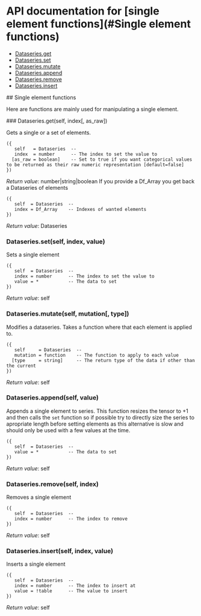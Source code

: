 # API documentation for [single element functions](#__Single element functions__)
- [Dataseries.get](#Dataseries.get)
- [Dataseries.set](#Dataseries.set)
- [Dataseries.mutate](#Dataseries.mutate)
- [Dataseries.append](#Dataseries.append)
- [Dataseries.remove](#Dataseries.remove)
- [Dataseries.insert](#Dataseries.insert)

<a name="__Single element functions__">
## Single element functions

Here are functions are mainly used for manipulating a single element.

<a name="Dataseries.get">
### Dataseries.get(self, index[, as_raw])

Gets a single or a set of elements.

```
({
   self   = Dataseries  -- 
   index  = number      -- The index to set the value to
  [as_raw = boolean]    -- Set to true if you want categorical values to be returned as their raw numeric representation [default=false]
})
```

_Return value_: number|string|boolean
If you provide a Df_Array you get back a Dataseries of elements

```
({
   self  = Dataseries  -- 
   index = Df_Array    -- Indexes of wanted elements
})
```

_Return value_:  Dataseries
<a name="Dataseries.set">
### Dataseries.set(self, index, value)

Sets a single element

```
({
   self  = Dataseries  -- 
   index = number      -- The index to set the value to
   value = *           -- The data to set
})
```

_Return value_: self
<a name="Dataseries.mutate">
### Dataseries.mutate(self, mutation[, type])

Modifies a dataseries. Takes a function where that each element is applied to.

```
({
   self     = Dataseries  -- 
   mutation = function    -- The function to apply to each value
  [type     = string]     -- The return type of the data if other than the current
})
```

_Return value_: self
<a name="Dataseries.append">
### Dataseries.append(self, value)

Appends a single element to series. This function resizes the tensor to +1
and then calls the `set` function so if possible try to directly size the
series to apropriate length before setting elements as this alternative is
slow and should only be used with a few values at the time.

```
({
   self  = Dataseries  -- 
   value = *           -- The data to set
})
```

_Return value_: self
<a name="Dataseries.remove">
### Dataseries.remove(self, index)

Removes a single element

```
({
   self  = Dataseries  -- 
   index = number      -- The index to remove
})
```

_Return value_: self
<a name="Dataseries.insert">
### Dataseries.insert(self, index, value)

Inserts a single element

```
({
   self  = Dataseries  -- 
   index = number      -- The index to insert at
   value = !table      -- The value to insert
})
```

_Return value_: self